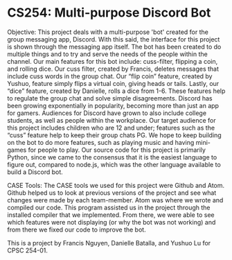 # CS254: Multi-purpose Discord Bot
Objective: This project deals with a multi-purpose 'bot' created for the group messaging app, Discord. With this said, the interface for this project is shown through the messaging app itself. The bot has been created to do multiple things and to try and serve the needs of the people within the channel. Our main features for this bot include: cuss-filter, flipping a coin, and rolling dice. Our cuss filter, created by Francis, deletes messages that include cuss words in the group chat. Our “flip coin” feature, created by Yushuo, feature simply flips a virtual coin, giving heads or tails. Lastly, our “dice” feature, created by Danielle, rolls a dice from 1-6. These features help to regulate the group chat and solve simple disagreements. 
Discord has been growing exponentially in popularity, becoming more than just an app for gamers. Audiences for Discord have grown to also include college students, as well as people within the workplace. Our target audience for this project includes children who are 12 and under; features such as the “cuss” feature help to keep their group chats PG. We hope to keep building on the bot to do more features, such as playing music and having mini-games for people to play. Our source code for this project is primarily Python, since we came to the consensus that it is the easiest language to figure out, compared to node.js, which was the other language available to build a Discord bot.


CASE Tools: The CASE tools we used for this project were Github and Atom. Github helped us to look at previous versions of the project and see what changes were made by each team-member. Atom was where we wrote and compiled our code. This program assisted us in the project through the installed compiler that we implemented. From there, we were able to see which features were not displaying (or why the bot was not working) and from there we fixed our code to improve the bot.

This is a project by Francis Nguyen, Danielle Batalla, and Yushuo Lu for CPSC 254-01.
